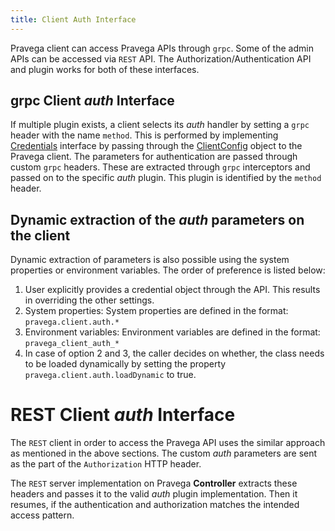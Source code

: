 ```yaml
---
title: Client Auth Interface
---
```


<!--
Copyright (c) Dell Inc., or its subsidiaries. All Rights Reserved.

Licensed under the Apache License, Version 2.0 (the "License");
you may not use this file except in compliance with the License.
You may obtain a copy of the License at

    http://www.apache.org/licenses/LICENSE-2.0
-->

Pravega client can access Pravega APIs through `grpc`. Some of the admin APIs can be accessed via `REST` API. 
The Authorization/Authentication API and plugin works for both of these interfaces.

## grpc Client _auth_ Interface
If multiple plugin exists, a client selects its _auth_ handler by setting a `grpc` header with the name `method`. 
This is performed by implementing [Credentials](https://github.com/pravega/pravega/blob/master/client/src/main/java/io/pravega/client/stream/impl/Credentials.java) interface by passing through the [ClientConfig](https://github.com/pravega/pravega/blob/master/client/src/main/java/io/pravega/client/ClientConfig.java) object to the Pravega client.
The parameters for authentication are passed through custom `grpc` headers. These are extracted through `grpc` interceptors and passed on to the specific _auth_ plugin.
This plugin is identified by the `method` header.

## Dynamic extraction of the _auth_ parameters on the client
Dynamic extraction of parameters is also possible using the system properties or environment variables.
The order of preference is listed below:

1. User explicitly provides a credential object through the API. This results in overriding the other settings.
2. System properties: System properties are defined in the format: `pravega.client.auth.*`
3. Environment variables: Environment variables are defined in the format: `pravega_client_auth_*`
4. In case of option 2 and 3, the caller decides on whether, the class needs to be loaded dynamically by setting the property `pravega.client.auth.loadDynamic` to true.
 
# REST Client _auth_ Interface
The `REST` client in order to access the Pravega API uses the similar approach as mentioned in the above sections. The custom _auth_ parameters are sent as the part of the `Authorization` HTTP header.

The `REST` server implementation on Pravega **Controller** extracts these headers and passes it to the valid _auth_ plugin implementation. Then it resumes, if the authentication and authorization matches the intended access pattern.

